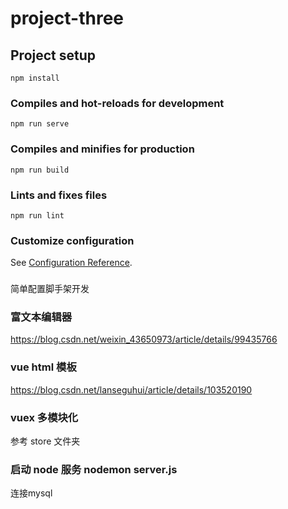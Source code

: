 <!--
 * @Author: your name
 * @Date: 2020-10-04 22:46:42
 * @LastEditTime: 2021-01-10 09:49:01
 * @LastEditors: Please set LastEditors
 * @Description: In User Settings Edit
 * @FilePath: \project-three\README.md
-->

# project-three

## Project setup

```
npm install
```

### Compiles and hot-reloads for development

```
npm run serve
```

### Compiles and minifies for production

```
npm run build
```

### Lints and fixes files

```
npm run lint
```

### Customize configuration

See [Configuration Reference](https://cli.vuejs.org/config/).

###

简单配置脚手架开发

### 富文本编辑器

https://blog.csdn.net/weixin_43650973/article/details/99435766

### vue html 模板

https://blog.csdn.net/lanseguhui/article/details/103520190

### vuex 多模块化

参考 store 文件夹

### 启动 node 服务 nodemon server.js
连接mysql

